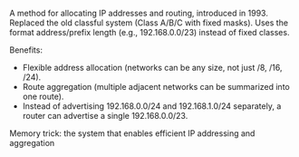 A method for allocating IP addresses and routing, introduced in 1993. Replaced the old classful system (Class A/B/C with fixed masks). Uses the format address/prefix length (e.g., 192.168.0.0/23) instead of fixed classes.

Benefits:
- Flexible address allocation (networks can be any size, not just /8, /16, /24).
- Route aggregation (multiple adjacent networks can be summarized into one route).
- Instead of advertising 192.168.0.0/24 and 192.168.1.0/24 separately, a router can advertise a single 192.168.0.0/23.

Memory trick: the system that enables efficient IP addressing and aggregation